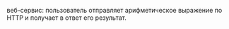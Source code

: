 веб-сервис: пользователь отправляет арифметическое выражение по HTTP и получает в ответ его результат.

